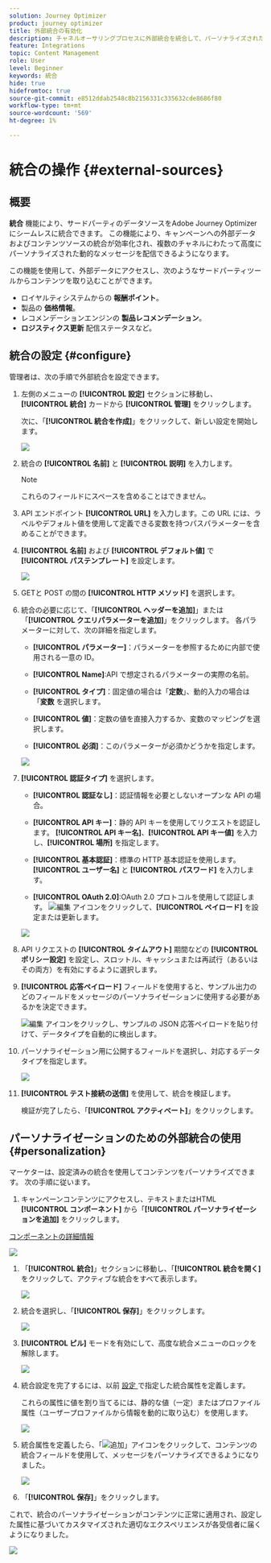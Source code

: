 ```yaml
---
solution: Journey Optimizer
product: journey optimizer
title: 外部統合の有効化
description: チャネルオーサリングプロセスに外部統合を統合して、パーソナライズされた動的な情報でコンテンツを強化します
feature: Integrations
topic: Content Management
role: User
level: Beginner
keywords: 統合
hide: true
hidefromtoc: true
source-git-commit: e8512ddab2548c8b2156331c335632cde8686f80
workflow-type: tm+mt
source-wordcount: '569'
ht-degree: 1%

---
```


# 統合の操作 {#external-sources}

## 概要

**統合** 機能により、サードパーティのデータソースをAdobe Journey Optimizerにシームレスに統合できます。 この機能により、キャンペーンへの外部データおよびコンテンツソースの統合が効率化され、複数のチャネルにわたって高度にパーソナライズされた動的なメッセージを配信できるようになります。

この機能を使用して、外部データにアクセスし、次のようなサードパーティツールからコンテンツを取り込むことができます。

* ロイヤルティシステムからの **報酬ポイント**。
* 製品の **価格情報**。
* レコメンデーションエンジンの **製品レコメンデーション**。
* **ロジスティクス更新** 配信ステータスなど。

## 統合の設定 {#configure}

管理者は、次の手順で外部統合を設定できます。

1. 左側のメニューの **[!UICONTROL 設定]** セクションに移動し、**[!UICONTROL 統合]** カードから **[!UICONTROL 管理]** をクリックします。

   次に、「**[!UICONTROL 統合を作成]**」をクリックして、新しい設定を開始します。

   ![](assets/external-integration-config-1.png)

1. 統合の **[!UICONTROL 名前]** と **[!UICONTROL 説明]** を入力します。

   >[!NOTE]
   >
   >これらのフィールドにスペースを含めることはできません。

1. API エンドポイント **[!UICONTROL URL]** を入力します。この URL には、ラベルやデフォルト値を使用して定義できる変数を持つパスパラメーターを含めることができます。

1. **[!UICONTROL 名前]** および **[!UICONTROL デフォルト値]** で **[!UICONTROL パステンプレート]** を設定します。

   ![](assets/external-integration-config-2.png)

1. GETと POST の間の **[!UICONTROL HTTP メソッド]** を選択します。

1. 統合の必要に応じて、「**[!UICONTROL ヘッダーを追加]**」または「**[!UICONTROL クエリパラメーターを追加]**」をクリックします。 各パラメーターに対して、次の詳細を指定します。

   * **[!UICONTROL パラメーター]**：パラメーターを参照するために内部で使用される一意の ID。

   * **[!UICONTROL Name]**:API で想定されるパラメーターの実際の名前。

   * **[!UICONTROL タイプ]**：固定値の場合は「**定数**」、動的入力の場合は「**変数** を選択します。

   * **[!UICONTROL 値]**：定数の値を直接入力するか、変数のマッピングを選択します。

   * **[!UICONTROL 必須]**：このパラメーターが必須かどうかを指定します。

   ![](assets/external-integration-config-3.png)

1. **[!UICONTROL 認証タイプ]** を選択します。

   * **[!UICONTROL 認証なし]**：認証情報を必要としないオープンな API の場合。

   * **[!UICONTROL API キー]**：静的 API キーを使用してリクエストを認証します。 **[!UICONTROL API キー名&#x200B;]**、**[!UICONTROL API キー値&#x200B;]** を入力し、**[!UICONTROL 場所]** を指定します。

   * **[!UICONTROL 基本認証]**：標準の HTTP 基本認証を使用します。 **[!UICONTROL ユーザー名]** と **[!UICONTROL パスワード]** を入力します。

   * **[!UICONTROL OAuth 2.0]**:OAuth 2.0 プロトコルを使用して認証します。 ![ 編集 ](assets/do-not-localize/Smock_Edit_18_N.svg) アイコンをクリックして、**[!UICONTROL ペイロード]** を設定または更新します。

   ![](assets/external-integration-config-4.png)

1. API リクエストの **[!UICONTROL タイムアウト]** 期間などの **[!UICONTROL ポリシー設定]** を設定し、スロットル、キャッシュまたは再試行（あるいはその両方）を有効にするように選択します。

1. **[!UICONTROL 応答ペイロード]** フィールドを使用すると、サンプル出力のどのフィールドをメッセージのパーソナライゼーションに使用する必要があるかを決定できます。

   ![ 編集 ](assets/do-not-localize/Smock_Edit_18_N.svg) アイコンをクリックし、サンプルの JSON 応答ペイロードを貼り付けて、データタイプを自動的に検出します。

1. パーソナライゼーション用に公開するフィールドを選択し、対応するデータタイプを指定します。

   ![](assets/external-integration-config-5.png)

1. **[!UICONTROL テスト接続の送信]** を使用して、統合を検証します。

   検証が完了したら、「**[!UICONTROL アクティベート]**」をクリックします。

## パーソナライゼーションのための外部統合の使用 {#personalization}

マーケターは、設定済みの統合を使用してコンテンツをパーソナライズできます。 次の手順に従います。

1. キャンペーンコンテンツにアクセスし、テキストまたはHTML **[!UICONTROL コンポーネント]** から「**[!UICONTROL パーソナライゼーションを追加]** をクリックします。

[コンポーネントの詳細情報](../email/content-components.md)

   ![](assets/external-integration-content-1.png)

1. 「**[!UICONTROL 統合]**」セクションに移動し、「**[!UICONTROL 統合を開く]** をクリックして、アクティブな統合をすべて表示します。

   ![](assets/external-integration-content-2.png)

1. 統合を選択し、「**[!UICONTROL 保存]**」をクリックします。

   ![](assets/external-integration-content-3.png)

1. **[!UICONTROL ピル]** モードを有効にして、高度な統合メニューのロックを解除します。

   ![](assets/external-integration-content-4.png)

1. 統合設定を完了するには、以前 [ 設定 ](#configure) で指定した統合属性を定義します。

   これらの属性に値を割り当てるには、静的な値（一定）またはプロファイル属性（ユーザープロファイルから情報を動的に取り込む）を使用します。

   ![](assets/external-integration-content-5.png)

1. 統合属性を定義したら、「![ 追加 ](assets/do-not-localize/Smock_Add_18_N.svg)」アイコンをクリックして、コンテンツの統合フィールドを使用して、メッセージをパーソナライズできるようになりました。

   ![](assets/external-integration-content-6.png)

1. 「**[!UICONTROL 保存]**」をクリックします。

これで、統合のパーソナライゼーションがコンテンツに正常に適用され、設定した属性に基づいてカスタマイズされた適切なエクスペリエンスが各受信者に届くようになりました。

![](assets/external-integration-content-7.png)




